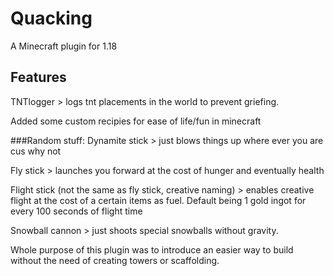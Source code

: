 # Quacking
A Minecraft plugin for 1.18

## Features

TNTlogger > logs tnt placements in the world to prevent griefing.

Added some custom recipies for ease of life/fun in minecraft

###Random stuff:
Dynamite stick > just blows things up where ever you are cus why not

Fly stick > launches you forward at the cost of hunger and eventually health

Flight stick (not the same as fly stick, creative naming) > enables creative flight at the cost of a certain items as fuel. Default being 1 gold ingot for every 100 seconds of flight time

Snowball cannon > just shoots special snowballs without gravity. 

Whole purpose of this plugin was to introduce an easier way to build without the need
of creating towers or scaffolding. 
